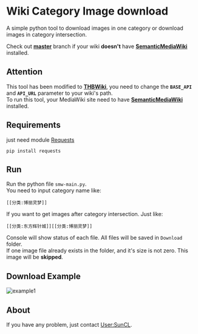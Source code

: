 # Wiki Category Image download
A simple python tool to download images in one category or download
images in category intersection.

Check out [**master**](https://github.com/a774500050/WikiCategoryImageDownload) branch if your 
wiki **doesn't** have [**SemanticMediaWiki**](https://github.com/SemanticMediaWiki/SemanticMediaWiki) installed.

## Attention
This tool has been modified to [**THBWiki**](https://thwiki.cc), you need to change the **`BASE_API`** and
**`API_URL`** parameter to your wiki's path.  
To run this tool, your MediaWiki site need to have [**SemanticMediaWiki**](https://github.com/SemanticMediaWiki/SemanticMediaWiki) installed.

## Requirements
just need module [Requests](https://github.com/psf/requests)
```shell script
pip install requests
```

## Run
Run the python file `smw-main.py`.  
You need to input category name like:
```shell script
[[分类:博丽灵梦]]
```
If you want to get images after category intersection.
Just like:
```shell script
[[分类:东方辉针城]][[分类:博丽灵梦]]
```
Console will show status of each file. All files will be saved in `Download` folder.  
If one image file already exists in the folder, and it's size is not zero. This image
will be **skipped**.

## Download Example
![example1](https://a774500050.github.io/img/post-img-wikicatimgdown-exsample3.png)
## About
If you have any problem, just contact [User:SunCL](https://thwiki.cc/User:SunCL).
